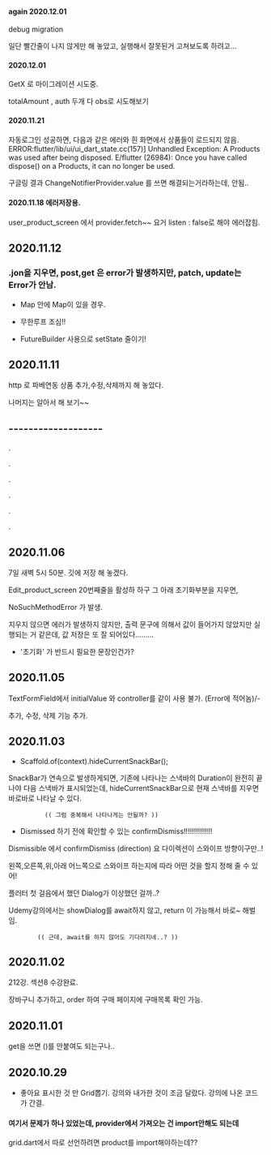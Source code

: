 #### again 2020.12.01
debug migration

일단 빨간줄이 나지 않게만 해 놓았고,
실행해서 잘못된거 고쳐보도록 하려고...

#### 2020.12.01
GetX 로 마이그레이션 시도중.

totalAmount , auth  두개 다 obs로 시도해보기


#### 2020.11.21
자동로그인 성공하면, 다음과 같은 에러와 흰 화면에서 상품들이 로드되지 않음.
ERROR:flutter/lib/ui/ui_dart_state.cc(157)] Unhandled Exception: A Products was used after being disposed.
E/flutter (26984): Once you have called dispose() on a Products, it can no longer be used.

구글링 결과 ChangeNotifierProvider.value 를 쓰면 해결되는거라하는데, 안됨..

#### 2020.11.18 에러저장용.
user_product_screen 에서 provider.fetch~~ 요거 listen : false로 해야 에러잡힘.


## 2020.11.12

### .jon을 지우면, post,get 은 error가 발생하지만, **patch, update는 Error가 안남.**

- Map 안에 Map이 있을 경우.

- 무한루프 조심!!

- FutureBuilder 사용으로 setState 줄이기!

## 2020.11.11
http 로 파베연동 상품 추가,수정,삭제까지 해 놓았다.

나머지는 알아서 해 보기~~



## -------------------
.

.

.

.

.

.

## 2020.11.06
7일 새벽 5시 50분. 깃에 저장 해 놓겠다.

Edit_product_screen 20번째줄을 활성하 하구 그 아래 초기화부분을 지우면,

NoSuchMethodError 가 발생.

지우지 않으면 에러가 발생하지 않지만, 출력 문구에 의해서
값이 들어가지 않았지만 실행되는 거 같은데, 값 저장은 또 잘 되어있다.........
- '초기화' 가 반드시 필요한 문장인건가?

## 2020.11.05
TextFormField에서 initialValue 와 controller를 같이 사용 불가. (Error에 적어놈)/-

추가, 수정, 삭제 기능 추가.


## 2020.11.03
- Scaffold.of(context).hideCurrentSnackBar();

SnackBar가 연속으로 발생하게되면, 기존에 나타나는 스낵바의 Duration이 완전히 끝나야 다음 스낵바가 표시되었는데,
hideCurrentSnackBar으로 현재 스낵바를 지우면 바로바로 나타날 수 있다.

              (( 그럼 중복해서 나타나게는 안될까? ))

- Dismissed 하기 전에 확인할 수 있는 confirmDismiss!!!!!!!!!!!!!!

Dismissible 에서 confirmDismiss (direction) 요 다이렉션이 스와이프 방향이구만..!

왼쪽,오른쪽,위,아래 어느쪽으로 스와이프 하는지에 따라 어떤 것을 할지 정해 줄 수 있어!

플러터 첫 걸음에서 했던 Dialog가 이상했던 걸까..?

Udemy강의에서는 showDialog를 await하지 않고,
return 이 가능해서 바로~ 해벌임.

            (( 근데, await를 하지 않아도 기다려지네..? ))


## 2020.11.02
212강. 섹션8 수강완료.

장바구니 추가하고, order 하여 구매 페이지에 구매목록 확인 가능.

## 2020.11.01
get을 쓰면 ()를 안붙여도 되는구나..

## 2020.10.29
- 좋아요 표시한 것 만 Grid뽑기.
강의와 내가한 것이 조금 달랐다.
강의에 나온 코드가 간결.

#### 여기서 문제가 하나 있었는데, provider에서 가져오는 건 import안해도 되는데
grid.dart에서 따로 선언하려면 product를 import해야하는데??

